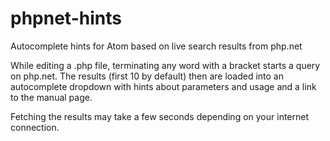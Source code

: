 # phpnet-hints
Autocomplete hints for Atom based on live search results from php.net

While editing a .php file, terminating any word with a bracket starts a query on php.net. The results (first 10 by default) then are loaded into an autocomplete dropdown with hints about parameters and usage and a link to the manual page.

Fetching the results may take a few seconds depending on your internet connection.
